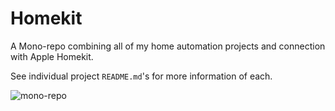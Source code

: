 # Homekit

A Mono-repo combining all of my home automation projects and connection
with Apple Homekit.

See individual project `README.md`'s for more information of each.

![mono-repo](http://imgur.com/a/bGe6l)
